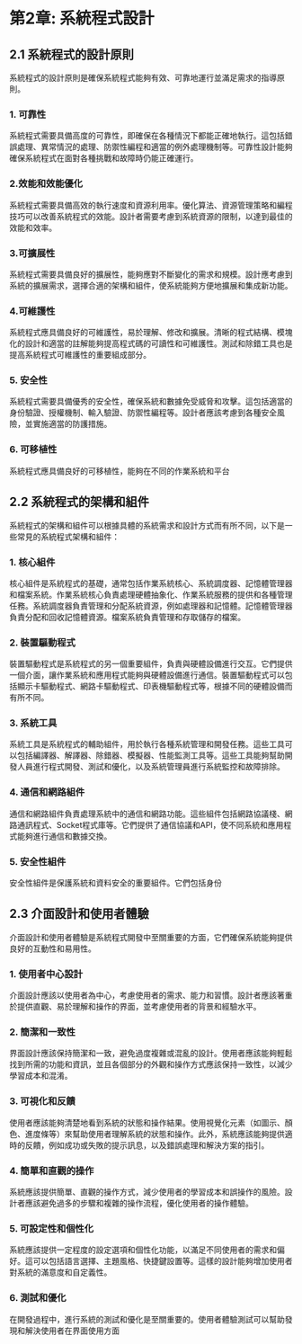 # 第2章: 系統程式設計

## 2.1 系統程式的設計原則
系統程式的設計原則是確保系統程式能夠有效、可靠地運行並滿足需求的指導原則。

### 1. 可靠性
系統程式需要具備高度的可靠性，即確保在各種情況下都能正確地執行。這包括錯誤處理、異常情況的處理、防禦性編程和適當的例外處理機制等。可靠性設計能夠確保系統程式在面對各種挑戰和故障時仍能正確運行。

### 2.效能和效能優化
系統程式需要具備高效的執行速度和資源利用率。優化算法、資源管理策略和編程技巧可以改善系統程式的效能。設計者需要考慮到系統資源的限制，以達到最佳的效能和效率。

### 3.可擴展性
系統程式需要具備良好的擴展性，能夠應對不斷變化的需求和規模。設計應考慮到系統的擴展需求，選擇合適的架構和組件，使系統能夠方便地擴展和集成新功能。

### 4.可維護性
系統程式應具備良好的可維護性，易於理解、修改和擴展。清晰的程式結構、模塊化的設計和適當的註解能夠提高程式碼的可讀性和可維護性。測試和除錯工具也是提高系統程式可維護性的重要組成部分。

### 5. 安全性
系統程式需要具備優秀的安全性，確保系統和數據免受威脅和攻擊。這包括適當的身份驗證、授權機制、輸入驗證、防禦性編程等。設計者應該考慮到各種安全風險，並實施適當的防護措施。

### 6. 可移植性
系統程式應具備良好的可移植性，能夠在不同的作業系統和平台


## 2.2 系統程式的架構和組件
系統程式的架構和組件可以根據具體的系統需求和設計方式而有所不同，以下是一些常見的系統程式架構和組件：

### 1. 核心組件
核心組件是系統程式的基礎，通常包括作業系統核心、系統調度器、記憶體管理器和檔案系統。作業系統核心負責處理硬體抽象化、作業系統服務的提供和各種管理任務。系統調度器負責管理和分配系統資源，例如處理器和記憶體。記憶體管理器負責分配和回收記憶體資源。檔案系統負責管理和存取儲存的檔案。

### 2. 裝置驅動程式
裝置驅動程式是系統程式的另一個重要組件，負責與硬體設備進行交互。它們提供一個介面，讓作業系統和應用程式能夠與硬體設備進行通信。裝置驅動程式可以包括顯示卡驅動程式、網路卡驅動程式、印表機驅動程式等，根據不同的硬體設備而有所不同。

### 3. 系統工具
系統工具是系統程式的輔助組件，用於執行各種系統管理和開發任務。這些工具可以包括編譯器、解譯器、除錯器、模擬器、性能監測工具等。這些工具能夠幫助開發人員進行程式開發、測試和優化，以及系統管理員進行系統監控和故障排除。

### 4. 通信和網路組件
通信和網路組件負責處理系統中的通信和網路功能。這些組件包括網路協議棧、網路通訊程式、Socket程式庫等。它們提供了通信協議和API，使不同系統和應用程式能夠進行通信和數據交換。

### 5. 安全性組件
安全性組件是保護系統和資料安全的重要組件。它們包括身份


## 2.3 介面設計和使用者體驗
介面設計和使用者體驗是系統程式開發中至關重要的方面，它們確保系統能夠提供良好的互動性和易用性。

### 1. 使用者中心設計
介面設計應該以使用者為中心，考慮使用者的需求、能力和習慣。設計者應該著重於提供直觀、易於理解和操作的界面，並考慮使用者的背景和經驗水平。

### 2. 簡潔和一致性
界面設計應該保持簡潔和一致，避免過度複雜或混亂的設計。使用者應該能夠輕鬆找到所需的功能和資訊，並且各個部分的外觀和操作方式應該保持一致性，以減少學習成本和混淆。

### 3. 可視化和反饋
使用者應該能夠清楚地看到系統的狀態和操作結果。使用視覺化元素（如圖示、顏色、進度條等）來幫助使用者理解系統的狀態和操作。此外，系統應該能夠提供適時的反饋，例如成功或失敗的提示訊息，以及錯誤處理和解決方案的指引。

### 4. 簡單和直觀的操作
系統應該提供簡單、直觀的操作方式，減少使用者的學習成本和誤操作的風險。設計者應該避免過多的步驟和複雜的操作流程，優化使用者的操作體驗。

### 5. 可設定性和個性化
系統應該提供一定程度的設定選項和個性化功能，以滿足不同使用者的需求和偏好。這可以包括語言選擇、主題風格、快捷鍵設置等。這樣的設計能夠增加使用者對系統的滿意度和自定義性。

### 6. 測試和優化
在開發過程中，進行系統的測試和優化是至關重要的。使用者體驗測試可以幫助發現和解決使用者在界面使用方面
